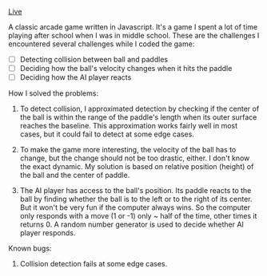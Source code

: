 [Live](http://peida2015.github.io/pong/pong.html)

A classic arcade game written in Javascript.  It's a game I spent a lot of time playing after school when I was in middle school.  These are the challenges I encountered several challenges while I coded the game:
- [ ] Detecting collision between ball and paddles
- [ ] Deciding how the ball's velocity changes when it hits the paddle
- [ ] Deciding how the AI player reacts

How I solved the problems:

1. To detect collision, I approximated detection by checking if the center of the ball is within the range of the paddle's length when its outer surface reaches the baseline.  This approximation works fairly well in most cases, but it could fail to detect at some edge cases.

2. To make the game more interesting, the velocity of the ball has to change, but the change should not be too drastic, either.  I don't know the exact dynamic.  My solution is based on relative position (height) of the ball and the center of paddle.

3. The AI player has access to the ball's position.  Its paddle reacts to the ball by finding whether the ball is to the left or to the right of its center.  But it won't be very fun if the computer always wins.  So the computer only responds with a move (1 or -1) only ~ half of the time, other times it returns 0.  A random number generator is used to decide whether AI player responds.



Known bugs:

1. Collision detection fails at some edge cases.
